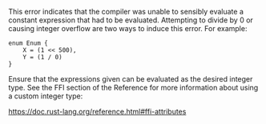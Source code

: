This error indicates that the compiler was unable to sensibly evaluate a
constant expression that had to be evaluated. Attempting to divide by 0
or causing integer overflow are two ways to induce this error. For example:

```compile_fail,E0080
enum Enum {
    X = (1 << 500),
    Y = (1 / 0)
}
```

Ensure that the expressions given can be evaluated as the desired integer type.
See the FFI section of the Reference for more information about using a custom
integer type:

https://doc.rust-lang.org/reference.html#ffi-attributes

